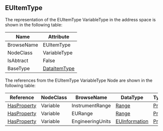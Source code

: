 <!-- objecttype -->
## EUItemType
The representation of the EUItemType VariableType in the address space is shown in the following table:  

|Name|Attribute|
|---|---|
|BrowseName|EUItemType|
|NodeClass|VariableType|
|IsAbtract|False|
|BaseType|[DataItemType](../../../Part8/VariableTypes/DataItemType/readme.md)|

The references from the EUItemType VariableType Node are shown in the following table:  

|Reference|NodeClass|BrowseName|DataType|TypeDefinition|ModellingRule|
|---|---|---|---|---|---|
|[HasProperty](../../../Part3/ReferenceTypes/HasProperty/readme.md)|Variable|InstrumentRange|[Range](../../../Part8/DataTypes/Range/readme.md)|[PropertyType](../../Part5/VariableTypes/PropertyType/readme.md)|[Optional](../../Objects/Optional/readme.md)|
|[HasProperty](../../../Part3/ReferenceTypes/HasProperty/readme.md)|Variable|EURange|[Range](../../../Part8/DataTypes/Range/readme.md)|[PropertyType](../../Part5/VariableTypes/PropertyType/readme.md)|[Optional](../../Objects/Optional/readme.md)|
|[HasProperty](../../../Part3/ReferenceTypes/HasProperty/readme.md)|Variable|EngineeringUnits|[EUInformation](../../../Part8/DataTypes/EUInformation/readme.md)|[PropertyType](../../Part5/VariableTypes/PropertyType/readme.md)|[Optional](../../Objects/Optional/readme.md)|

